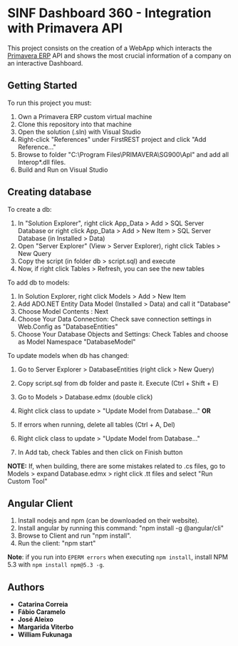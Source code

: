 # SINF Dashboard 360 - Integration with Primavera API

This project consists on the creation of a WebApp which interacts the [Primavera ERP](https://me.primaverabss.com/) API and shows the most crucial information of a company on an interactive Dashboard.

## Getting Started

To run this project you must:

1. Own a Primavera ERP custom virtual machine
2. Clone this repository into that machine
3. Open the solution (.sln) with Visual Studio
4. Right-click "References" under FirstREST project and click "Add Reference..."
5. Browse to folder "C:\Program Files\PRIMAVERA\SG900\Apl\" and add all Interop*.dll files.
6. Build and Run on Visual Studio

## Creating database

To create a db:

1. In "Solution Explorer", right click App_Data > Add > SQL Server Database or right click App_Data > Add > New Item > SQL Server Database (in Installed > Data)
2. Open "Server Explorer" (View > Server Explorer), right click Tables > New Query
3. Copy the script (in folder db > script.sql) and execute
4. Now, if right click Tables > Refresh, you can see the new tables

To add db to models:

1. In Solution Explorer, right click Models > Add > New Item
2. Add ADO.NET Entity Data Model (Installed > Data) and call it "Database"
3. Choose Model Contents : Next
4. Choose Your Data Connection: Check save connection settings in Web.Config as "DatabaseEntities"
5. Choose Your Database Objects and Settings: Check Tables and choose as Model Namespace "DatabaseModel"

To update models when db has changed:

1. Go to Server Explorer > DatabaseEntities (right click > New Query)
2. Copy script.sql from db folder and paste it. Execute (Ctrl + Shift + E)
3. Go to Models > Database.edmx (double click)
4. Right click class to update > "Update Model from Database..."
**OR** 

5. If errors when running, delete all tables (Ctrl + A, Del)
6. Right click class to update > "Update Model from Database..."
7. In Add tab, check Tables and then click on Finish button

**NOTE:** If, when building, there are some mistakes related to .cs files, go to Models > expand Database.edmx > right click .tt files and select "Run Custom Tool"

## Angular Client

1. Install nodejs and npm (can be downloaded on their website).
2. Install angular by running this command: "npm install -g @angular/cli"
3. Browse to Client and run "npm install".
4. Run the client: "npm start"

**Note**: if you run into `EPERM errors` when executing `npm install`, install NPM 5.3 with `npm install npm@5.3 -g`.

## Authors

* **Catarina Correia**
* **Fábio Caramelo** 
* **José Aleixo**
* **Margarida Viterbo**
* **William Fukunaga**
